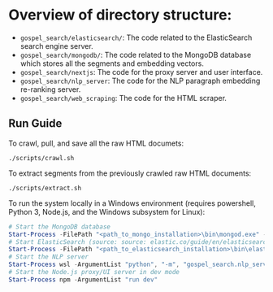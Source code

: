 # Overview of directory structure:

- `gospel_search/elasticsearch/`: The code related to the ElasticSearch search engine server.
- `gospel_search/mongodb/`: The code related to the MongoDB database which stores all the segments and embedding vectors.
- `gospel_search/nextjs`: The code for the proxy server and user interface.
- `gospel_search/nlp_server`: The code for the NLP paragraph embedding re-ranking server.
- `gospel_search/web_scraping`: The code for the HTML scraper.

## Run Guide

To crawl, pull, and save all the raw HTML documets:

```
./scripts/crawl.sh
```

To extract segments from the previously crawled raw HTML documents:

```
./scripts/extract.sh
```

To run the system locally in a Windows environment (requires powershell, Python 3, Node.js, and the Windows subsystem for Linux):

```powershell
# Start the MongoDB database
Start-Process -FilePath "<path_to_mongo_installation>\bin\mongod.exe" -ArgumentList "--dbpath=`"<path_to_mongo_data>`""
# Start ElasticSearch (source: source: elastic.co/guide/en/elasticsearch/reference/current/zip-windows.html)
Start-Process -FilePath "<path_to_elasticsearch_installation>\bin\elasticsearch.bat"
# Start the NLP server
Start-Process wsl -ArgumentList "python", "-m", "gospel_search.nlp_server"
# Start the Node.js proxy/UI server in dev mode
Start-Process npm -ArgumentList "run dev"
```

